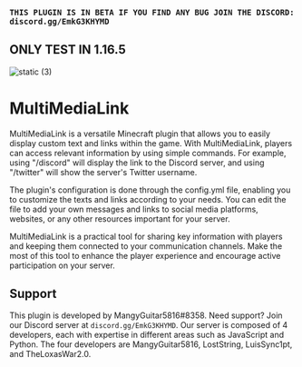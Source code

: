### ``THIS PLUGIN IS IN BETA IF YOU FIND ANY BUG JOIN THE DISCORD: discord.gg/EmkG3KHYMD ``
## ONLY TEST IN 1.16.5
![static (3)](https://github.com/MangyGuitar/MultiMediaLink/assets/114024328/ae89f123-9dad-4dce-bd45-ad819aae106d)
# MultiMediaLink

MultiMediaLink is a versatile Minecraft plugin that allows you to easily display custom text and links within the game. With MultiMediaLink, players can access relevant information by using simple commands. For example, using "/discord" will display the link to the Discord server, and using "/twitter" will show the server's Twitter username.

The plugin's configuration is done through the config.yml file, enabling you to customize the texts and links according to your needs. You can edit the file to add your own messages and links to social media platforms, websites, or any other resources important for your server.

MultiMediaLink is a practical tool for sharing key information with players and keeping them connected to your communication channels. Make the most of this tool to enhance the player experience and encourage active participation on your server.

## Support
This plugin is developed by MangyGuitar5816#8358. Need support? Join our Discord server at `discord.gg/EmkG3KHYMD`. Our server is composed of 4 developers, each with expertise in different areas such as JavaScript and Python. The four developers are MangyGuitar5816, LostString, LuisSync1pt, and TheLoxasWar2.0.


